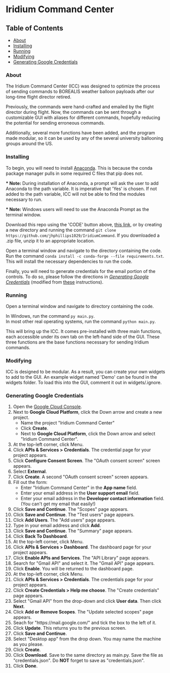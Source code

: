 # Iridium Command Center

## Table of Contents
* [About](#about)
* [Installing](#installing)
* [Running](#running)
* [Modifying](#modifying)
* [Generating Google Credentials](#generating-google-credentials)

### About

The Iridium Command Center (ICC) was designed to optimize the process of sending commands to BOREALIS weather balloon payloads after our long-time flight director retired.

Previously, the commands were hand-crafted and emailed by the flight director during flight. Now, the commands can be sent through a customizable GUI with aliases for different commands, hopefully reducing the potential for sending erroneous commands.

Additionally, several more functions have been added, and the program made modular, so it can be used by any of the several university ballooning groups around the US.

### Installing

To begin, you will need to install [Anaconda](https://docs.anaconda.com/anaconda/install/index.html). This is because the conda package manager pulls in some required C files that pip does not.

<b>* Note:</b> During installation of Anaconda, a prompt will ask the user to add Anaconda to the path variable. It is imperative that 'Yes' is chosen. If not added to the path variable, ICC will not be able to find the modules necessary to run.

<b>* Note:</b> Windows users will need to use the Anaconda Prompt as the terminal window.

Download this repo using the 'CODE' button above, [this link](https://codeload.github.com/jhphillips1029/IridiumCommand/zip/refs/heads/master), or by creating a new directory and running the command `git clone https://github.com/jhphillips1029/IridiumCommand`. If you downloaded a .zip file, unzip it to an appropriate location.

Open a terminal window and navigate to the directory containing the code. Run the command `conda install -c conda-forge --file requirements.txt`. This will install the necessary dependencies to run the code.

Finally, you will need to generate credentials for the email portion of the controls. To do so, please follow the directions in <i>[Generating Google Credentials](#generating-google-credentials)</i> (modified from [these](https://developers.google.com/workspace/guides/create-credentials#desktop) instructions).


### Running

Open a terminal window and navigate to directory containing the code.

In Windows, run the command `py main.py`.<br>
In most other real operating systems, run the command `python main.py`.

This will bring up the ICC. It comes pre-installed with three main functions, each accessible under its own tab on the left-hand side of the GUI. These three functions are the base functions necessary for sending Iridium commands.

### Modifying

ICC is designed to be modular. As a result, you can create your own widgets to add to the GUI. An example widget named 'Demo' can be found in the widgets folder. To load this into the GUI, comment it out in widgets/.ignore.

### Generating Google Credentials

1. Open the [Google Cloud Console](https://console.cloud.google.com/).
2. Next to <b>Google Cloud Platform</b>, click the Down arrow and create a new project.
    * Name the project "Iridium Command Center"
    * Click <b>Create</b>.
    * Next to <b>Google Cloud Platform</b>, click the Down arrow and select "Iridium Command Center".
3. At the top-left corner, click Menu.
4. Click <b>APIs & Services > Credentials</b>. The credential page for your project appears.
5. Click <b>Configure Consent Screen</b>. The "OAuth consent screen" screen appears.
6. Select <b>External</b>.
7. Click <b>Create</b>. A second "OAuth consent screen" screen appears.
8. Fill out the form:
    * Enter "Iridium Command Center" in the <b>App name</b> field.
    * Enter your email address in the <b>User support email</b> field.
    * Enter your email address in the <b>Developer contact information</b> field. (You can't get my email that easily!)
9. Click <b>Save and Continue</b>. The "Scopes" page appears.
10. Click <b>Save and Continue</b>. The "Test users" page appears.
11. Click <b>Add Users</b>. The "Add users" page appears.
12. Type in your email address and click <b>Add</b>.
13. Click <b>Save and Continue</b>. The "Summary" page appears.
14. Click <b>Back To Dashboard</b>.
15. At the top-left corner, click Menu.
16. Click <b>APIs & Services > Dashboard</b>. The dashboard page for your project appears.
17. Click <b>Enable APIs and Services</b>. The "API Library" page appears.
18. Search for "Gmail API" and select it. The "Gmail API" page appears.
19. Click <b>Enable</b>. You will be returned to the dashboard page.
20. At the top-left corner, click Menu.
21. Click <b>APIs & Services > Credentials</b>. The credentials page for your project appears.
22. Click <b>Create Credentials > Help me choose</b>. The "Create credentials" page appears.
23. Select "Gmail API" from the drop-down and click <b>User data</b>. Then click <b>Next</b>.
24. Click <b>Add or Remove Scopes</b>. The "Update selected scopes" page appears.
25. Seach for "ht<span>tps://</span>ma<span>il.go</span>ogle.c<span>om/</span>" and tick the box to the left of it.
26. Click <b>Update</b>. This returns you to the previous screen.
27. Click <b>Save and Continue</b>.
28. Select "Desktop app" from the drop down. You may name the machine as you please.
29. Click <b>Create</b>.
30. Click <b>Download</b>. Save to the same directory as ma<span>in.p</span>y. Save the file as "credentials.json". Do <strong>NOT</strong> forget to save as "credentials.json".
31. Click <b>Done</b>.
